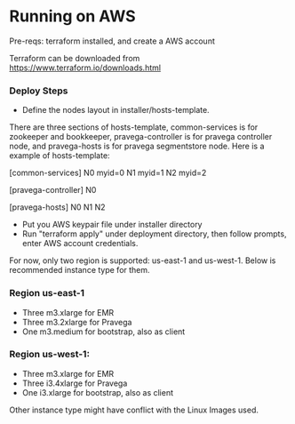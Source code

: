 # Running on AWS

Pre-reqs: terraform installed, and create a AWS account

Terraform can be downloaded from https://www.terraform.io/downloads.html

### Deploy Steps
- Define the nodes layout in installer/hosts-template.

There are three sections of hosts-template, common-services is for zookeeper and bookkeeper, pravega-controller is for pravega controller node, and pravega-hosts is for pravega segmentstore node.
Here is a example of hosts-template:

[common-services]
N0 myid=0
N1 myid=1
N2 myid=2

[pravega-controller]
N0

[pravega-hosts]
N0
N1
N2

- Put you AWS keypair file under installer directory
- Run "terraform apply" under deployment directory, then follow prompts, enter AWS account credentials.

For now, only two region is supported: us-east-1 and us-west-1. Below is recommended instance type for them.

### Region us-east-1
- Three m3.xlarge for EMR
- Three m3.2xlarge for Pravega
- One m3.medium for bootstrap, also as client

### Region us-west-1:
- Three m3.xlarge for EMR
- Three i3.4xlarge for Pravega
- One i3.xlarge for bootstrap, also as client

Other instance type might have conflict with the Linux Images used.
